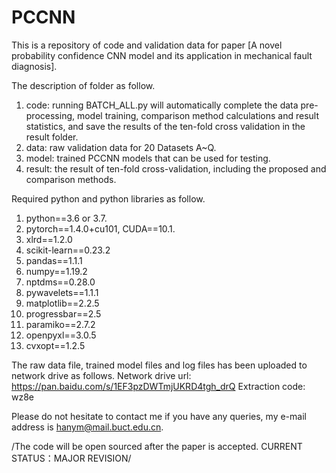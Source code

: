 # PCCNN

This is a repository of code and validation data for paper [A novel probability confidence CNN model and its application in mechanical fault diagnosis].

The description of folder as follow.
1. code: running BATCH_ALL.py will automatically complete the data pre-processing, model training, comparison method calculations and result statistics, and save the results of the ten-fold cross validation in the result folder.
2. data: raw validation data for 20 Datasets A~Q.
3. model: trained PCCNN models that can be used for testing.
4. result: the result of ten-fold cross-validation, including the proposed and comparison methods.

Required python and python libraries as follow.
1. python==3.6 or 3.7.
2. pytorch==1.4.0+cu101, CUDA==10.1.
3. xlrd==1.2.0
4. scikit-learn==0.23.2
5. pandas==1.1.1
6. numpy==1.19.2
7. nptdms==0.28.0
8. pywavelets==1.1.1
9. matplotlib==2.2.5
10. progressbar==2.5
11. paramiko==2.7.2
12. openpyxl==3.0.5
13. cvxopt==1.2.5

The raw data file, trained model files and log files has been uploaded to network drive as follows.
Network drive url: https://pan.baidu.com/s/1EF3pzDWTmjUKRD4tgh_drQ
Extraction code: wz8e

Please do not hesitate to contact me if you have any queries, my e-mail address is hanym@mail.buct.edu.cn.

/The code will be open sourced after the paper is accepted. CURRENT STATUS：MAJOR REVISION/
